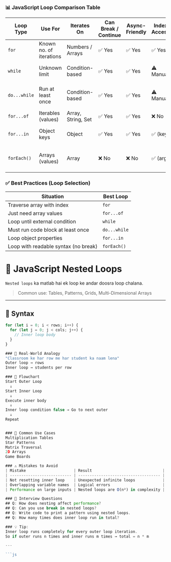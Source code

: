  ### 📊 JavaScript Loop Comparison Table

  | Loop Type    | Use For                 | Iterates On        | Can Break / Continue | Async-Friendly | Index Access | Recommended Use Case                       |
| ------------ | ----------------------- | ------------------ | -------------------- | -------------- | ------------ | ------------------------------------------ |
| `for`        | Known no. of iterations | Numbers / Arrays   | ✅ Yes                | ✅ Yes          | ✅ Yes        | Traditional loop when index needed         |
| `while`      | Unknown limit           | Condition-based    | ✅ Yes                | ✅ Yes          | ⚠️ Manual    | Run loop until condition is false          |
| `do...while` | Run at least once       | Condition-based    | ✅ Yes                | ✅ Yes          | ⚠️ Manual    | Run loop minimum once before checking      |
| `for...of`   | Iterables (values)      | Array, String, Set | ✅ Yes                | ✅ Yes          | ❌ No         | Get values from iterable                   |
| `for...in`   | Object keys             | Object             | ✅ Yes                | ✅ Yes          | ✅ (key)      | Access object keys and properties          |
| `forEach()`  | Arrays (values)         | Array              | ❌ No                 | ❌ No           | ✅ (arg)      | Simple readable looping, not control-heavy |

### ✅ Best Practices (Loop Selection)
| Situation                            | Best Loop    |
| ------------------------------------ | ------------ |
| Traverse array with index            | `for`        |
| Just need array values               | `for...of`   |
| Loop until external condition        | `while`      |
| Must run code block at least once    | `do...while` |
| Loop object properties               | `for...in`   |
| Loop with readable syntax (no break) | `forEach()`  |


# 🔁 JavaScript Nested Loops

`Nested loops` ka matlab hai ek loop ke andar doosra loop chalana.

> Common use: Tables, Patterns, Grids, Multi-Dimensional Arrays

---

## 🔹 Syntax

```js
for (let i = 0; i < rows; i++) {
  for (let j = 0; j < cols; j++) {
    // Inner loop body
  }
}

### 🔹 Real-World Analogy
"Classroom ke har row me har student ka naam lena"
Outer loop → rows
Inner loop → students per row

### 🔹 Flowchart
Start Outer Loop
  ↓
Start Inner Loop
  ↓
Execute inner body
  ↓
Inner loop condition false → Go to next outer
  ↓
Repeat


### 🔹 Common Use Cases
Multiplication Tables
Star Patterns
Matrix Traversal
2D Arrays
Game Boards

### ⚠️ Mistakes to Avoid
| Mistake                     | Result                               |
| --------------------------- | ------------------------------------ |
| Not resetting inner loop    | Unexpected infinite loops            |
| Overlapping variable names  | Logical errors                       |
| Performance on large inputs | Nested loops are O(n²) in complexity |

### 🧠 Interview Questions
## Q: How does nesting affect performance?
## Q: Can you use break in nested loops?
## Q: Write code to print a pattern using nested loops.
## Q: How many times does inner loop run in total?

### 💡 Tip:
Inner loop runs completely for every outer loop iteration.
So if outer runs n times and inner runs m times → total = n * m

---

```js
